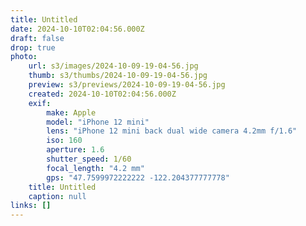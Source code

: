 ```yaml
---
title: Untitled
date: 2024-10-10T02:04:56.000Z
draft: false
drop: true
photo:
    url: s3/images/2024-10-09-19-04-56.jpg
    thumb: s3/thumbs/2024-10-09-19-04-56.jpg
    preview: s3/previews/2024-10-09-19-04-56.jpg
    created: 2024-10-10T02:04:56.000Z
    exif:
        make: Apple
        model: "iPhone 12 mini"
        lens: "iPhone 12 mini back dual wide camera 4.2mm f/1.6"
        iso: 160
        aperture: 1.6
        shutter_speed: 1/60
        focal_length: "4.2 mm"
        gps: "47.7599972222222 -122.204377777778"
    title: Untitled
    caption: null
links: []
---
```

